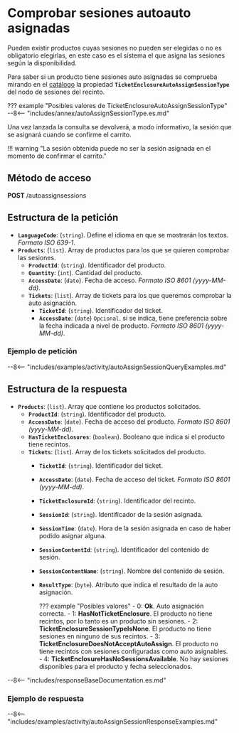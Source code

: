 # Comprobar sesiones autoauto asignadas

Pueden existir productos cuyas sesiones no pueden ser elegidas o no es obligatorio elegirlas, en este caso es el sistema el que asigna las sesiones según la disponibilidad.

Para saber si un producto tiene sesiones auto asignadas se comprueba mirando en el [catálogo](catalog.md) la propiedad **``TicketEnclosureAutoAssignSessionType``** del nodo de sesiones del recinto.

??? example "Posibles valores de TicketEnclosureAutoAssignSessionType"
    --8<-- "includes/annex/autoAssignSessionType.es.md"

Una vez lanzada la consulta se devolverá, a modo informativo, la sesión que se asignará cuando se confirme el carrito.

!!! warning "La sesión obtenida puede no ser la sesión asignada en el momento de confirmar el carrito."

## Método de acceso

**POST** /autoassignsessions

## Estructura de la petición

- **`LanguageCode`**: (``string``). Define el idioma en que se mostrarán los textos. *Formato ISO 639-1*.
- **`Products`**: (``list``). Array de productos para los que se quieren comprobar las sesiones.
    - **`ProductId`**: (``string``). Identificador del producto.
    - **`Quantity`**: (``int``). Cantidad del producto.
    - **`AccessDate`**: (``date``). Fecha de acceso. *Formato ISO 8601 (yyyy-MM-dd)*.
    - **`Tickets`**: (``list``). Array de tickets para los que queremos comprobar la auto asignación.
        - **`TicketId`**: (``string``). Identificador del ticket.
        - **`AccessDate`**: (``date``) ``Opcional``.  si se indica, tiene preferencia sobre la fecha indicada a nivel de producto. *Formato ISO 8601 (yyyy-MM-dd)*.

### Ejemplo de petición

--8<-- "includes/examples/activity/autoAssignSessionQueryExamples.md"

## Estructura de la respuesta

- **`Products`**: (``list``). Array que contiene los productos solicitados.
    - **`ProductId`**: (``string``). Identificador del producto.
    - **`AccessDate`**: (``date``). Fecha de acceso del producto. *Formato ISO 8601 (yyyy-MM-dd)*.
    - **`HasTicketEnclosures`**: (``boolean``). Booleano que indica si el producto tiene recintos.
    - **`Tickets`**: (``list``). Array de los tickets solicitados del producto.
        - **`TicketId`**: (``string``). Identificador del ticket.
        - **`AccessDate`**: (``date``). Fecha de acceso del ticket. *Formato ISO 8601 (yyyy-MM-dd)*.
        - **`TicketEnclosureId`**: (``string``). Identificador del recinto.
        - **`SessionId`**: (``string``). Identificador de la sesión asignada.
        - **`SessionTime`**: (``date``). Hora de la sesión asignada en caso de haber podido asignar alguna.
        - **`SessionContentId`**: (``string``). Identificador del contenido de sesión.
        - **`SessionContentName`**: (``string``). Nombre del contenido de sesión.
        - **`ResultType`**: (``byte``). Atributo que indica el resultado de la auto asignación.

            ??? example "Posibles valores"
                - 0: **Ok**. Auto asignación correcta.
                - 1: **HasNotTicketEnclosure**. El producto no tiene recintos, por lo tanto es un producto sin sesiones.
                - 2: **TicketEnclosureSessionTypeIsNone**. El producto no tiene sesiones en ninguno de sus recintos.
                - 3: **TicketEnclosureDoesNotAcceptAutoAssign**. El producto no tiene recintos con sesiones configuradas como auto asignables.
                - 4: **TicketEnclosureHasNoSessionsAvailable**. No hay sesiones disponibles para el producto y fecha seleccionados.

--8<-- "includes/responseBaseDocumentation.es.md"

### Ejemplo de respuesta

--8<-- "includes/examples/activity/autoAssignSessionResponseExamples.md"

